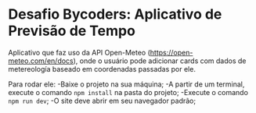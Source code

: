 # Desafio Bycoders: Aplicativo de Previsão de Tempo

Aplicativo que faz uso da API Open-Meteo (https://open-meteo.com/en/docs), onde o usuário pode adicionar cards com dados de metereología baseado em coordenadas passadas por ele. 

Para rodar ele:
-Baixe o projeto na sua máquina;
-A partir de um terminal, execute o comando `npm install` na pasta do projeto;
-Execute o comando `npm run dev`;
-O site deve abrir em seu navegador padrão;
